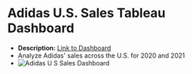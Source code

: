 # Adidas U.S. Sales Tableau Dashboard
- **Description:** [Link to Dashboard](https://public.tableau.com/views/AdidasU_S_SalesDashboard/AdidasU_S_SalesDashboard?:language=en-US&:display_count=n&:origin=viz_share_link)
- Analyze Adidas' sales across the U.S. for 2020 and 2021
- ![Adidas U S  Sales Dashboard](https://github.com/eparaschou/Adidas-U.S.-Sales-Dashboard/assets/148002149/cbd5c841-4cc5-4c0f-a23e-55aa0afb7c49)


